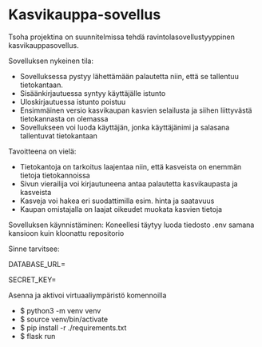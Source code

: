 # Kasvikauppa-sovellus
Tsoha projektina on suunnitelmissa tehdä ravintolasovellustyyppinen kasvikauppasovellus. 

Sovelluksen nykeinen tila:
- Sovelluksessa pystyy lähettämään palautetta niin, että se tallentuu tietokantaan.
- Sisäänkirjautuessa syntyy käyttäjälle istunto
- Uloskirjautuessa istunto poistuu
- Ensimmäinen versio kasvikaupan kasvien selailusta ja siihen liittyvästä tietokannasta on olemassa
- Sovellukseen voi luoda käyttäjän, jonka käyttäjänimi ja salasana tallentuvat tietokantaan

Tavoitteena on vielä:
- Tietokantoja on tarkoitus laajentaa niin, että kasveista on enemmän tietoja tietokannoissa
- Sivun vierailija voi kirjautuneena antaa palautetta kasvikaupasta ja kasveista
- Kasveja voi hakea eri suodattimilla esim. hinta ja saatavuus
- Kaupan omistajalla on laajat oikeudet muokata kasvien tietoja

Sovelluksen käynnistäminen:
Koneellesi täytyy luoda tiedosto .env samana kansioon kuin kloonattu repositorio

Sinne tarvitsee:

DATABASE_URL=<tietokannan-paikallinen-osoite>

SECRET_KEY=<salainen-avain>

Asenna ja aktivoi virtuaaliympäristö komennoilla
  - $ python3 -m venv venv
  - $ source venv/bin/activate
  - $ pip install -r ./requirements.txt
  - $ flask run
